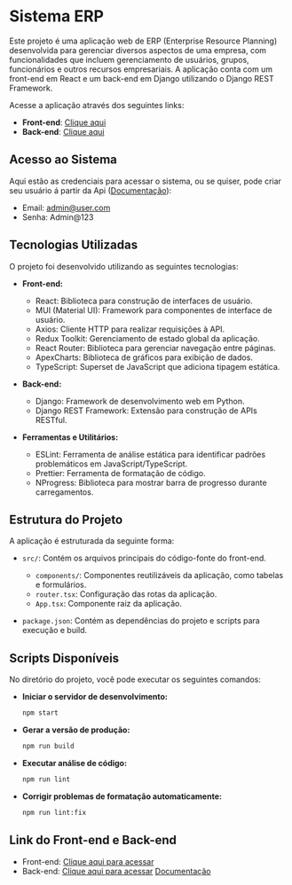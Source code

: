 # Sistema ERP

Este projeto é uma aplicação web de ERP (Enterprise Resource Planning) desenvolvida para gerenciar diversos aspectos de uma empresa, com funcionalidades que incluem gerenciamento de usuários, grupos, funcionários e outros recursos empresariais. A aplicação conta com um front-end em React e um back-end em Django utilizando o Django REST Framework.

Acesse a aplicação através dos seguintes links:
- **Front-end**: [Clique aqui](https://sistema-erp-front-end.vercel.app/)
- **Back-end**: [Clique aqui](https://sistema-erp-tont.onrender.com)

## Acesso ao Sistema

Aqui estão as credenciais para acessar o sistema, ou se quiser, pode criar seu usuário á partir da Api ([Documentação](https://github.com/yuri-moraes/sistema_erp)):

  - Email: admin@user.com
  - Senha: Admin@123

## Tecnologias Utilizadas

O projeto foi desenvolvido utilizando as seguintes tecnologias:

- **Front-end:**
  - React: Biblioteca para construção de interfaces de usuário.
  - MUI (Material UI): Framework para componentes de interface de usuário.
  - Axios: Cliente HTTP para realizar requisições à API.
  - Redux Toolkit: Gerenciamento de estado global da aplicação.
  - React Router: Biblioteca para gerenciar navegação entre páginas.
  - ApexCharts: Biblioteca de gráficos para exibição de dados.
  - TypeScript: Superset de JavaScript que adiciona tipagem estática.

- **Back-end:**
  - Django: Framework de desenvolvimento web em Python.
  - Django REST Framework: Extensão para construção de APIs RESTful.

- **Ferramentas e Utilitários:**
  - ESLint: Ferramenta de análise estática para identificar padrões problemáticos em JavaScript/TypeScript.
  - Prettier: Ferramenta de formatação de código.
  - NProgress: Biblioteca para mostrar barra de progresso durante carregamentos.

## Estrutura do Projeto

A aplicação é estruturada da seguinte forma:

- `src/`: Contém os arquivos principais do código-fonte do front-end.
  - `components/`: Componentes reutilizáveis da aplicação, como tabelas e formulários.
  - `router.tsx`: Configuração das rotas da aplicação.
  - `App.tsx`: Componente raiz da aplicação.

- `package.json`: Contém as dependências do projeto e scripts para execução e build.

## Scripts Disponíveis

No diretório do projeto, você pode executar os seguintes comandos:

- **Iniciar o servidor de desenvolvimento:**
  ```bash
  npm start
  ```
- **Gerar a versão de produção:**
  ```bash
  npm run build
  ```
- **Executar análise de código:**
  ```bash
  npm run lint
  ```
- **Corrigir problemas de formatação automaticamente:**
  ```bash
  npm run lint:fix
  ```

## Link do Front-end e Back-end

- Front-end: [Clique aqui para acessar](https://sistema-erp-front-end.vercel.app//)
- Back-end: [Clique aqui para acessar](https://sistema-erp-tont.onrender.com/) [Documentação](https://github.com/yuri-moraes/sistema_erp)
